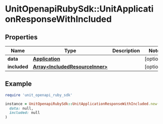 # UnitOpenapiRubySdk::UnitApplicationResponseWithIncluded

## Properties

| Name | Type | Description | Notes |
| ---- | ---- | ----------- | ----- |
| **data** | [**Application**](Application.md) |  | [optional] |
| **included** | [**Array&lt;IncludedResourceInner&gt;**](IncludedResourceInner.md) |  | [optional] |

## Example

```ruby
require 'unit_openapi_ruby_sdk'

instance = UnitOpenapiRubySdk::UnitApplicationResponseWithIncluded.new(
  data: null,
  included: null
)
```

